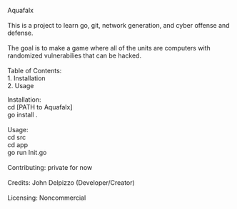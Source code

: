 Aquafalx\
\
This is a project to learn go, git, network generation, and cyber offense and defense.\
\
The goal is to make a game where all of the units are computers with randomized vulnerabilies that can be hacked.\
\
Table of Contents:\
    1. Installation\
    2. Usage

Installation:\
    cd [PATH to Aquafalx]\
    go install .\
\
Usage:\
    cd src\
    cd app\
    go run Init.go\
\
Contributing: private for now\
\
Credits: John Delpizzo (Developer/Creator)\
\
Licensing: Noncommercial
